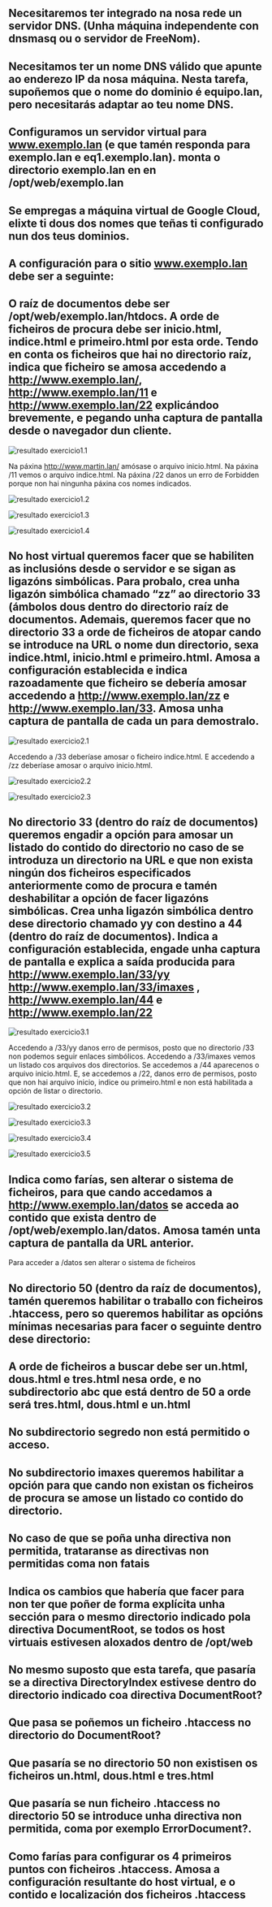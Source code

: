## Necesitaremos ter integrado na nosa rede un servidor DNS. (Unha máquina independente con dnsmasq ou o servidor de FreeNom).

## Necesitamos ter un nome DNS válido que apunte ao enderezo IP da nosa máquina.  Nesta tarefa, supoñemos que o nome do dominio é equipo.lan, pero necesitarás adaptar ao teu nome DNS.

## Configuramos un servidor virtual para www.exemplo.lan (e que tamén responda para exemplo.lan e eq1.exemplo.lan). monta o directorio exemplo.lan en  en /opt/web/exemplo.lan

## Se empregas a máquina virtual de Google Cloud, elixte ti dous dos nomes que teñas ti configurado nun dos teus dominios.

## A configuración para o sitio www.exemplo.lan debe ser a seguinte:

## O raíz de documentos debe ser /opt/web/exemplo.lan/htdocs. A orde de ficheiros de procura debe ser inicio.html, indice.html e primeiro.html por esta orde. Tendo en conta os ficheiros que hai no directorio raíz, indica que ficheiro se amosa accedendo a http://www.exemplo.lan/, http://www.exemplo.lan/11 e http://www.exemplo.lan/22 explicándoo brevemente, e pegando unha captura de pantalla desde o navegador dun cliente.

![resultado exercicio1.1](./imaxes/exercicio1.1.png)

Na páxina http://www.martin.lan/ amósase o arquivo inicio.html. Na páxina /11 vemos o arquivo indice.html. Na páxina /22 danos un erro de Forbidden porque non hai ningunha páxina cos nomes indicados.

![resultado exercicio1.2](./imaxes/exercicio1.2.png)

![resultado exercicio1.3](./imaxes/exercicio1.3.png)

![resultado exercicio1.4](./imaxes/exercicio1.4.png)

## No host virtual queremos facer que se habiliten as inclusións desde o servidor e se sigan as ligazóns simbólicas. Para probalo, crea unha ligazón simbólica chamado “zz” ao directorio 33 (ámbolos dous dentro do directorio raíz de documentos. Ademais, queremos facer que no directorio 33 a orde de ficheiros de atopar cando se introduce na URL o nome dun directorio, sexa indice.html, inicio.html e primeiro.html. Amosa a configuración establecida e indica razoadamente que ficheiro se debería amosar accedendo a http://www.exemplo.lan/zz e http://www.exemplo.lan/33. Amosa unha captura de pantalla de cada un para demostralo.

![resultado exercicio2.1](./imaxes/exercicio2.1.png)

Accedendo a /33 deberíase amosar o ficheiro indice.html. E accedendo a /zz deberíase amosar o arquivo inicio.html.

![resultado exercicio2.2](./imaxes/exercicio2.2.png)

![resultado exercicio2.3](./imaxes/exercicio2.3.png)

## No directorio 33 (dentro do raíz de documentos) queremos engadir a opción para amosar un listado do contido do directorio no caso de se introduza un directorio na URL e que non exista ningún dos ficheiros especificados anteriormente como de procura e tamén deshabilitar a opción de facer ligazóns simbólicas. Crea unha ligazón simbólica dentro dese directorio chamado yy con destino a 44 (dentro do raíz de documentos). Indica a configuración establecida, engade unha captura de pantalla e explica a saída producida para http://www.exemplo.lan/33/yy http://www.exemplo.lan/33/imaxes , http://www.exemplo.lan/44 e http://www.exemplo.lan/22

![resultado exercicio3.1](./imaxes/exercicio3.1.png)

Accedendo a /33/yy danos erro de permisos, posto que no directorio /33 non podemos seguir enlaces simbólicos. Accedendo a /33/imaxes vemos un listado cos arquivos dos directorios. Se accedemos a /44 aparecenos o arquivo inicio.html. E, se accedemos a /22, danos erro de permisos, posto que non hai arquivo inicio, indice ou primeiro.html e non está habilitada a opción de listar o directorio.

![resultado exercicio3.2](./imaxes/exercicio3.2.png)

![resultado exercicio3.3](./imaxes/exercicio3.3.png)

![resultado exercicio3.4](./imaxes/exercicio3.4.png)

![resultado exercicio3.5](./imaxes/exercicio3.5.png)

## Indica como farías, sen alterar o sistema de ficheiros, para que cando accedamos a http://www.exemplo.lan/datos se acceda ao contido que exista dentro de /opt/web/exemplo.lan/datos. Amosa tamén unta captura de pantalla da URL anterior.

Para acceder a /datos sen alterar o sistema de ficheiros


## No directorio 50 (dentro da raíz de documentos), tamén queremos habilitar o traballo con ficheiros .htaccess, pero so queremos habilitar as opcións mínimas necesarias para facer o seguinte dentro dese directorio:



## A orde de ficheiros a buscar debe ser un.html, dous.html e tres.html nesa orde, e no subdirectorio abc que está dentro de 50 a orde será tres.html, dous.html e un.html

## No subdirectorio segredo non está permitido o acceso.

## No subdirectorio imaxes queremos habilitar a opción para que cando non existan os ficheiros de procura se amose un listado co contido do directorio.

## No caso de que se poña unha directiva non permitida, trataranse as directivas non permitidas coma non fatais

## Indica os cambios que habería que facer para non ter que poñer de forma explícita unha sección <Directory> para o mesmo directorio indicado pola directiva DocumentRoot, se todos os host virtuais estivesen aloxados dentro de /opt/web
## No mesmo suposto que esta tarefa, que pasaría se a directiva DirectoryIndex estivese dentro do directorio indicado coa directiva DocumentRoot?

## Que pasa se poñemos un ficheiro .htaccess no directorio do DocumentRoot?

## Que pasaría se no directorio 50 non existisen os ficheiros un.html, dous.html e tres.html
## Que pasaría se nun ficheiro .htaccess no directorio 50 se introduce unha directiva non permitida, coma por exemplo ErrorDocument?.

## Como farías para configurar os 4 primeiros puntos con ficheiros .htaccess. Amosa a configuración resultante do host virtual, e o contido e localización dos ficheiros .htaccess